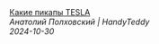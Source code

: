<!--2024-10-30 15:00:19-->
<div class="yb">
  <a class="nodecor" href="/index.html?rabota/kakie_pikapy_tesla">
    <img class="preview" data-videoid="9Ftv8vzV7Z4" src="https://i2.ytimg.com/vi/9Ftv8vzV7Z4/hqdefault.jpg" align="middle" alt="">
  </a>
  <div class="inlbl text">
    <a class="nodecor" href="/index.html?rabota/kakie_pikapy_tesla">Какие пикапы TESLA</a><br>
    <i class="smaller2">Анатолий Полховский | HandyTeddy </i><br>
    <i class="smaller3">2024-10-30</i>
  </div>
</div>
